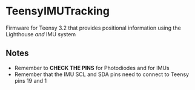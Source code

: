 # TeensyIMUTracking
Firmware for Teensy 3.2 that provides positional information using the Lighthouse *and* IMU system

## Notes
- Remember to **CHECK THE PINS** for Photodiodes and for IMUs
- Remember that the IMU SCL and SDA pins need to connect to Teensy pins 19 and 1

